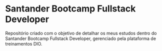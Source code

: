 # Santander Bootcamp Fullstack Developer

Repositório criado com o objetivo de detalhar os meus estudos dentro do Santander Bootcamp Fullstack Developer, gerenciado pela plataforma de treinamentos DIO.

